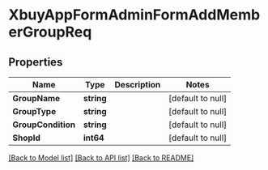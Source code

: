 # XbuyAppFormAdminFormAddMemberGroupReq

## Properties
Name | Type | Description | Notes
------------ | ------------- | ------------- | -------------
**GroupName** | **string** |  | [default to null]
**GroupType** | **string** |  | [default to null]
**GroupCondition** | **string** |  | [default to null]
**ShopId** | **int64** |  | [default to null]

[[Back to Model list]](../README.md#documentation-for-models) [[Back to API list]](../README.md#documentation-for-api-endpoints) [[Back to README]](../README.md)

